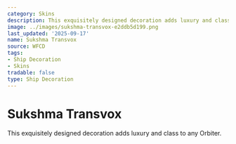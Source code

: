 ```yaml
---
category: Skins
description: This exquisitely designed decoration adds luxury and class to any Orbiter.
image: ../images/sukshma-transvox-e2ddb5d199.png
last_updated: '2025-09-17'
name: Sukshma Transvox
source: WFCD
tags:
- Ship Decoration
- Skins
tradable: false
type: Ship Decoration
---
```


# Sukshma Transvox

This exquisitely designed decoration adds luxury and class to any Orbiter.

